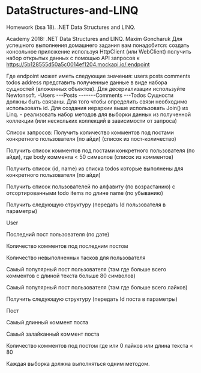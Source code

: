 # DataStructures-and-LINQ
Homework (bsa 18). .NET Data Structures and LINQ.

Academy 2018: .NET Data Structures and LINQ. Maxim Goncharuk
Для успешного выполнения домашнего задания вам понадобится:
создать консольное приложение
используя HttpClient (или WebClient) получить набор открытых данных с помощью API запросов к https://5b128555d50a5c0014ef1204.mockapi.io/:endpoint

Где endpoint может иметь следующие значения:
users
posts
comments
todos
address
представить полученные данные в виде набора сущностей (вложенных объектов). Для десериализации используйте Newtonsoft.
-Users
---Posts
-------Comments
---Todos
Сущности должны быть связаны. Для того чтобы определить связи необходимо использовать id. Для создания иерархии выше использовать Join() из Linq. - реализовать набор методов для выборки данных из полученной коллекции (или нескольких коллекций в зависимости от запроса)

Список запросов:
Получить количество комментов под постами конкретного пользователя (по айди) (список из пост-количество)

Получить список комментов под постами конкретного пользователя (по айди), где body коммента < 50 символов (список из комментов)

Получить список (id, name) из списка todos которые выполнены для конкретного пользователя (по айди)

Получить список пользователей по алфавиту (по возрастанию) с отсортированными todo items по длине name (по убыванию)

Получить следующую структуру (передать Id пользователя в параметры)

User

Последний пост пользователя (по дате)

Количество комментов под последним постом

Количество невыполненных тасков для пользователя

Самый популярный пост пользователя (там где больше всего комментов с длиной текста больше 80 символов)

Самый популярный пост пользователя (там где больше всего лайков)

Получить следующую структуру (передать Id поста в параметры)

Пост

Самый длинный коммент поста

Самый залайканный коммент поста

Количество комментов под постом где или 0 лайков или длина текста < 80

Каждая выборка должна выполняться одним методом.

